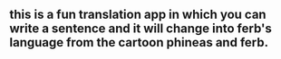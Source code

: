 ## this is a fun translation app in which you can write a sentence and it will change into ferb's language from the cartoon phineas and ferb.